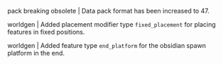 pack breaking obsolete | Data pack format has been increased to 47.

worldgen | Added placement modifier type `fixed_placement` for placing features in fixed positions.

worldgen | Added feature type `end_platform` for the obsidian spawn platform in the end.